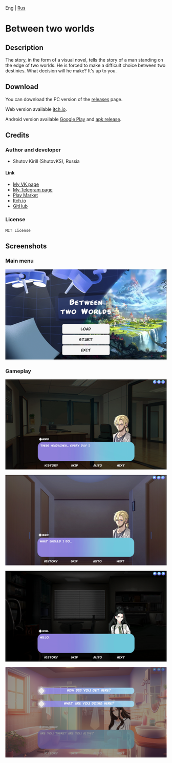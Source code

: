 Eng | [Rus](Resources/Localization%20Readme/README_RU.md)

# Between two worlds

## Description

The story, in the form of a visual novel, tells the story of a man standing on the edge of two worlds. He is forced to make a difficult choice between two destinies. What decision will he make? It's up to you.

## Download

You can download the PC version of the [releases](https://github.com/ShutovKS/Between-two-worlds/releases) page.

Web version available [itch.io](https://shutovks.itch.io/between-two-worlds).

Android version available [Google Play](https://play.google.com/store/apps/details?id=com.Forgeofgameworlds.BetweenTwoWorlds) and [apk release](https://github.com/ShutovKS/Between-two-worlds/releases).

## Credits

### Author and developer

- Shutov Kirill (ShutovKS), Russia

#### Link

- [My VK page](https://vk.com/shutovks)
- [My Telegram page](https://t.me/shutovks)
- [Play Market](https://play.google.com/store/apps/developer?id=Forge+of+game+worlds)
- [Itch.io](https://shutovks.itch.io/)
- [GitHub](https://github.com/ShutovKS)

### License

``` text
MIT License
```

## Screenshots

### Main menu

![Main menu](Resources/Screenshots/Eng/main_menu.png)

### Gameplay

![Gameplay](Resources/Screenshots/Eng/gameplay_1.png)

![Gameplay](Resources/Screenshots/Eng/gameplay_2.png)

![Gameplay](Resources/Screenshots/Eng/gameplay_3.png)

![Gameplay](Resources/Screenshots/Eng/gameplay_4.png)
